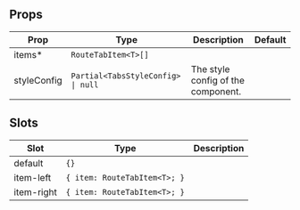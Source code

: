 <!-- This file is automatically generated, do not edit manually. -->

## Props

| Prop | Type | Description | Default |
| ---- | ---- | ----------- | ------- |
| items* | `RouteTabItem<T>[]` |  |  |
| styleConfig | `Partial<TabsStyleConfig> \| null` | The style config of the component. |  |


## Slots

| Slot | Type | Description |
| --------- | ---- | ----------- |
| default | `{}` |  |
| item-left | `{ item: RouteTabItem<T>; }` |  |
| item-right | `{ item: RouteTabItem<T>; }` |  |

